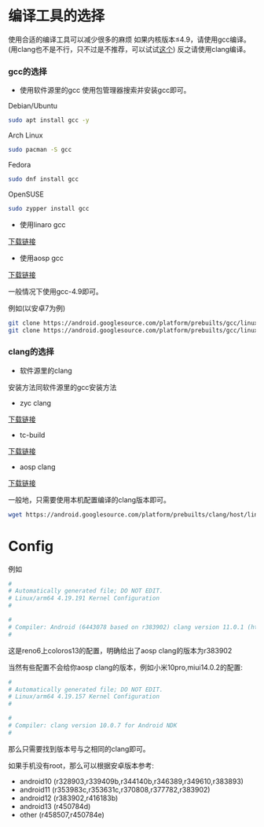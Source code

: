 # 编译工具的选择
使用合适的编译工具可以减少很多的麻烦
如果内核版本≤4.9，请使用gcc编译。(用clang也不是不行，只不过是不推荐，可以试试[这个](https://github.com/wloot/tc-build/releases/tag/v2020.0213))
反之请使用clang编译。
### gcc的选择
- 使用软件源里的gcc
使用包管理器搜索并安装gcc即可。

Debian/Ubuntu
```bash
sudo apt install gcc -y
```
Arch Linux
```bash
sudo pacman -S gcc
```
Fedora
```bash
sudo dnf install gcc
```
OpenSUSE
```bash
sudo zypper install gcc
```
- 使用linaro gcc

[下载链接](https://releases.linaro.org/components/toolchain/binaries/)
- 使用aosp gcc

[下载链接](https://android.googlesource.com/platform/prebuilts/gcc)

一般情况下使用gcc-4.9即可。

例如(以安卓7为例)

```bash
git clone https://android.googlesource.com/platform/prebuilts/gcc/linux-x86/aarch64/aarch64-linux-android-4.9 -b nougat-mr2.3-release
git clone https://android.googlesource.com/platform/prebuilts/gcc/linux-x86/arm/arm-linux-androideabi-4.9 -b nougat-mr2.3-release
```

### clang的选择
- 软件源里的clang

安装方法同软件源里的gcc安装方法
- zyc clang

[下载链接](https://github.com/ZyCromerZ/Clang/releases)

- tc-build

[下载链接](https://github.com/wloot/tc-build/releases/)

- aosp clang

[下载链接](https://android.googlesource.com/platform/prebuilts/clang)

一般地，只需要使用本机配置编译的clang版本即可。

```bash
wget https://android.googlesource.com/platform/prebuilts/clang/host/linux-x86/+archive/refs/heads/android12-release/clang-r383902.tar.gz
```
# Config

例如
```bash
#
# Automatically generated file; DO NOT EDIT.
# Linux/arm64 4.19.191 Kernel Configuration
#

#
# Compiler: Android (6443078 based on r383902) clang version 11.0.1 (https://android.googlesource.com/toolchain/llvm-project b397f81060ce6d701042b782172ed13bee898b79)
#
```
这是reno6上coloros13的配置，明确给出了aosp clang的版本为r383902

当然有些配置不会给你aosp clang的版本，例如小米10pro,miui14.0.2的配置:
```bash
#
# Automatically generated file; DO NOT EDIT.
# Linux/arm64 4.19.157 Kernel Configuration
#

#
# Compiler: clang version 10.0.7 for Android NDK
#
```
那么只需要找到版本号与之相同的clang即可。

如果手机没有root，那么可以根据安卓版本参考:
- android10 (r328903,r339409b,r344140b,r346389,r349610,r383893)
- android11 (r353983c,r353631c,r370808,r377782,r383902)
- android12 (r383902,r416183b)
- android13 (r450784d)
- other (r458507,r450784e)
